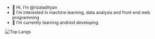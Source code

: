 - 👋 Hi, I’m @rizaladityan
- 👀 I’m interested in machine learning, data analysis and front end web programming
- 🌱 I’m currently learning android developing

![Top Langs](https://github-readme-stats.vercel.app/api/top-langs/?username=rizaladityan&layout=compact)
<!---
rizaladityan/rizaladityan is a ✨ special ✨ repository because its `README.md` (this file) appears on your GitHub profile.
You can click the Preview link to take a look at your changes.
--->
